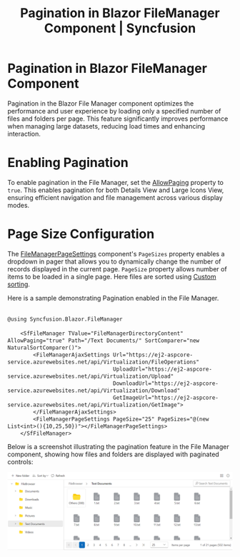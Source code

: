 ﻿---
layout: post
title: Pagination in Blazor FileManager Component | Syncfusion
description: Checkout and learn here all about Pagination in Syncfusion Blazor FileManager component and more.
platform: Blazor
control: File Manager
documentation: ug
---

# Pagination in Blazor FileManager Component

Pagination in the Blazor File Manager component optimizes the performance and user experience by loading only a specified number of files and folders per page. This feature significantly improves performance when managing large datasets, reducing load times and enhancing interaction.

# Enabling Pagination

To enable pagination in the File Manager, set the [AllowPaging](https://help.syncfusion.com/cr/blazor/Syncfusion.Blazor.FileManager.SfFileManager-1.html#Syncfusion_Blazor_FileManager_SfFileManager_1_AllowPaging) property to `true`. This enables pagination for both Details View and Large Icons View, ensuring efficient navigation and file management across various display modes.

# Page Size Configuration

The [FileManagerPageSettings](https://help.syncfusion.com/cr/blazor/Syncfusion.Blazor.html) component's `PageSizes` property enables a dropdown in pager that allows you to dynamically change the number of records displayed in the current page. `PageSize` property allows number of items to be loaded in a single page. Here files are sorted using [Custom sorting](https://blazor.syncfusion.com/documentation/file-manager/file-operations#custom-sorting).

Here is a sample demonstrating Pagination enabled in the File Manager.

```cshtml

@using Syncfusion.Blazor.FileManager

    <SfFileManager TValue="FileManagerDirectoryContent" AllowPaging="true" Path="/Text Documents/" SortComparer="new NaturalSortComparer()">
        <FileManagerAjaxSettings Url="https://ej2-aspcore-service.azurewebsites.net/api/Virtualization/FileOperations"
                                 UploadUrl="https://ej2-aspcore-service.azurewebsites.net/api/Virtualization/Upload"
                                 DownloadUrl="https://ej2-aspcore-service.azurewebsites.net/api/Virtualization/Download"
                                 GetImageUrl="https://ej2-aspcore-service.azurewebsites.net/api/Virtualization/GetImage">
        </FileManagerAjaxSettings>
        <FileManagerPageSettings PageSize="25" PageSizes="@(new List<int>(){10,25,50})"></FileManagerPageSettings>
    </SfFileManager>

```

Below is a screenshot illustrating the pagination feature in the File Manager component, showing how files and folders are displayed with paginated controls:

![Pagination in Blazor FileManager](images/blazor-filemanager-pagination.png)


